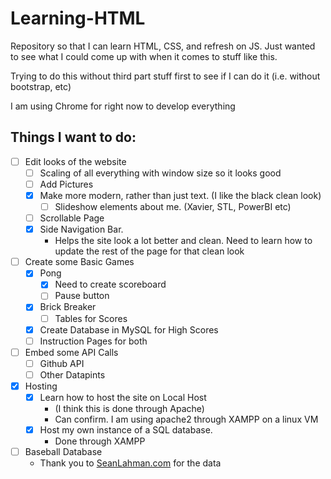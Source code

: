 # Learning-HTML
Repository so that I can learn HTML, CSS, and refresh on JS.  Just wanted to see what I could come up with when it comes to stuff like this. 

Trying to do this without third part stuff first to see if I can do it (i.e. without bootstrap, etc)

I am using Chrome for right now to develop everything

## Things I want to do:
- [ ] Edit looks of the website
    - [ ] Scaling of all everything with window size so it looks good
	- [ ] Add Pictures
	- [x] Make more modern, rather than just text. (I like the black clean look)
        - [ ] Slideshow elements about me.  (Xavier, STL, PowerBI etc)
	- [ ] Scrollable Page
    - [x] Side Navigation Bar. 
        - Helps the site look a lot better and clean. Need to learn how to update the rest of the page for that clean look
- [ ] Create some Basic Games
	- [x] Pong
        - [x] Need to create scoreboard
        - [ ] Pause button
	- [x] Brick Breaker 
        - [ ] Tables for Scores
    - [x] Create Database in MySQL for High Scores
    - [ ] Instruction Pages for both
- [ ] Embed some API Calls
    - [ ] Github API
    - [ ] Other Datapints
- [x] Hosting
    - [x] Learn how to host the site on Local Host
        * (I think this is done through Apache)
        * Can confirm.  I am using apache2 through XAMPP on a linux VM
    - [x] Host my own instance of a SQL database. 
        - Done through XAMPP

- [ ] Baseball Database
    - Thank you to [SeanLahman.com](http://www.seanlahman.com/baseball-archive/statistics) for the data